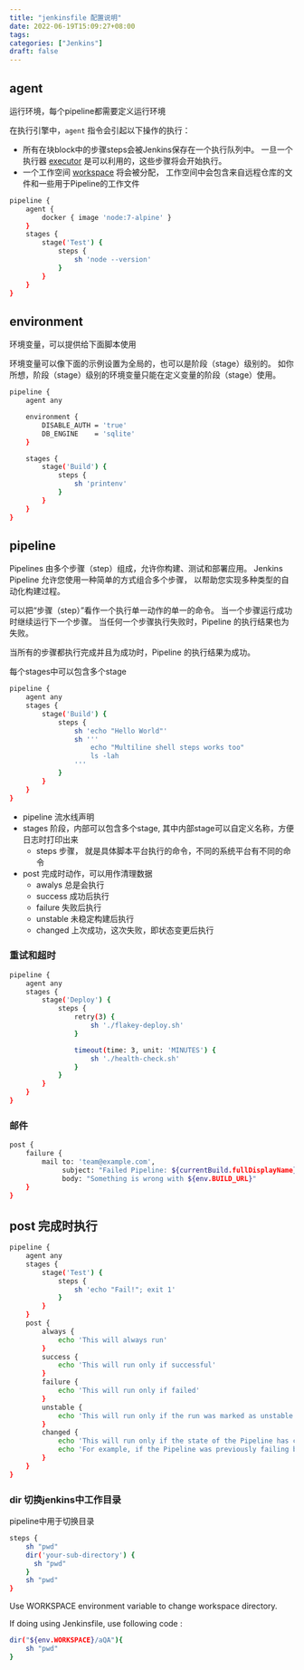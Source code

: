 ```yaml
---
title: "jenkinsfile 配置说明"
date: 2022-06-19T15:09:27+08:00
tags:
categories: ["Jenkins"]
draft: false
---
```




## agent



运行环境，每个pipeline都需要定义运行环境



在执行引擎中，`agent` 指令会引起以下操作的执行：

- 所有在块block中的步骤steps会被Jenkins保存在一个执行队列中。 一旦一个执行器 [executor](https://www.jenkins.io/zh/doc/pipeline/tour/agents/#../../book/glossary/#executor) 是可以利用的，这些步骤将会开始执行。
- 一个工作空间 [workspace](https://www.jenkins.io/zh/doc/pipeline/tour/agents/#../../book/glossary/#workspace) 将会被分配， 工作空间中会包含来自远程仓库的文件和一些用于Pipeline的工作文件



```bash
pipeline {
    agent {
        docker { image 'node:7-alpine' }
    }
    stages {
        stage('Test') {
            steps {
                sh 'node --version'
            }
        }
    }
}
```



## environment



环境变量，可以提供给下面脚本使用



环境变量可以像下面的示例设置为全局的，也可以是阶段（stage）级别的。 如你所想，阶段（stage）级别的环境变量只能在定义变量的阶段（stage）使用。



```bash
pipeline {
    agent any

    environment {
        DISABLE_AUTH = 'true'
        DB_ENGINE    = 'sqlite'
    }

    stages {
        stage('Build') {
            steps {
                sh 'printenv'
            }
        }
    }
}
```





## pipeline



Pipelines 由多个步骤（step）组成，允许你构建、测试和部署应用。 Jenkins Pipeline 允许您使用一种简单的方式组合多个步骤， 以帮助您实现多种类型的自动化构建过程。

可以把“步骤（step）”看作一个执行单一动作的单一的命令。 当一个步骤运行成功时继续运行下一个步骤。 当任何一个步骤执行失败时，Pipeline 的执行结果也为失败。

当所有的步骤都执行完成并且为成功时，Pipeline 的执行结果为成功。



每个stages中可以包含多个stage

```bash
pipeline {
    agent any
    stages {
        stage('Build') {
            steps {
                sh 'echo "Hello World"'
                sh '''
                    echo "Multiline shell steps works too"
                    ls -lah
                '''
            }
        }
    }
}
```



- pipeline 流水线声明
- stages 阶段，内部可以包含多个stage, 其中内部stage可以自定义名称，方便日志时打印出来
  - steps 步骤， 就是具体脚本平台执行的命令，不同的系统平台有不同的命令
- post 完成时动作，可以用作清理数据
  - awalys 总是会执行
  - success 成功后执行
  - failure 失败后执行
  - unstable 未稳定构建后执行
  - changed 上次成功，这次失败，即状态变更后执行





### 重试和超时



```bash
pipeline {
    agent any
    stages {
        stage('Deploy') {
            steps {
                retry(3) {
                    sh './flakey-deploy.sh'
                }

                timeout(time: 3, unit: 'MINUTES') {
                    sh './health-check.sh'
                }
            }
        }
    }
}
```



### 邮件



```sh
post {
    failure {
        mail to: 'team@example.com',
             subject: "Failed Pipeline: ${currentBuild.fullDisplayName}",
             body: "Something is wrong with ${env.BUILD_URL}"
    }
}
```



## post 完成时执行



```bash
pipeline {
    agent any
    stages {
        stage('Test') {
            steps {
                sh 'echo "Fail!"; exit 1'
            }
        }
    }
    post {
        always {
            echo 'This will always run'
        }
        success {
            echo 'This will run only if successful'
        }
        failure {
            echo 'This will run only if failed'
        }
        unstable {
            echo 'This will run only if the run was marked as unstable'
        }
        changed {
            echo 'This will run only if the state of the Pipeline has changed'
            echo 'For example, if the Pipeline was previously failing but is now successful'
        }
    }
}
```


### dir 切换jenkins中工作目录

pipeline中用于切换目录


```bash
steps {
    sh "pwd"
    dir('your-sub-directory') {
      sh "pwd"
    }
    sh "pwd"
}
```

Use WORKSPACE environment variable to change workspace directory.

If doing using Jenkinsfile, use following code :

```bash
dir("${env.WORKSPACE}/aQA"){
    sh "pwd"
}
```
